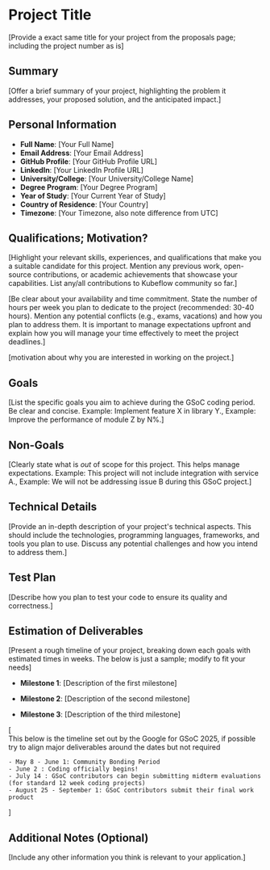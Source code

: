 # Project Title

[Provide a exact same title for your project from the proposals page; including the project number as is]

## Summary

[Offer a brief summary of your project, highlighting the problem it addresses, your proposed solution, and the anticipated impact.]

## Personal Information

- **Full Name**: [Your Full Name]
- **Email Address**: [Your Email Address]
- **GitHub Profile**: [Your GitHub Profile URL]
- **LinkedIn**: [Your LinkedIn Profile URL]
- **University/College**: [Your University/College Name]
- **Degree Program**: [Your Degree Program]
- **Year of Study**: [Your Current Year of Study]
- **Country of Residence**: [Your Country]
- **Timezone**: [Your Timezone, also note difference from UTC]

## Qualifications; Motivation?

[Highlight your relevant skills, experiences, and qualifications that make you a suitable candidate for this project. Mention any previous work, open-source contributions, or academic achievements that showcase your capabilities. List any/all contributions to Kubeflow community so far.]

[Be clear about your availability and time commitment. State the number of hours per week you plan to dedicate to the project (recommended: 30-40 hours). Mention any potential conflicts (e.g., exams, vacations) and how you plan to address them. It is important to manage expectations upfront and explain how you will manage your time effectively to meet the project deadlines.]

[motivation about why you are interested in working on the project.]

## Goals

[List the specific goals you aim to achieve during the GSoC coding period. Be clear and concise. Example: Implement feature X in library Y., Example: Improve the performance of module Z by N%.]

## Non-Goals

[Clearly state what is *out* of scope for this project. This helps manage expectations. Example: This project will not include integration with service A., Example: We will not be addressing issue B during this GSoC project.]

## Technical Details

[Provide an in-depth description of your project's technical aspects. This should include the technologies, programming languages, frameworks, and tools you plan to use. Discuss any potential challenges and how you intend to address them.]

## Test Plan

[Describe how you plan to test your code to ensure its quality and correctness.]

## Estimation of Deliverables

[Present a rough timeline of your project, breaking down each goals with estimated times in weeks. The below is just a sample; modify to fit your needs]

- **Milestone 1**: [Description of the first milestone]

- **Milestone 2**: [Description of the second milestone]
    
- **Milestone 3**: [Description of the third milestone]

[   
 This below is the timeline set out by the Google for GSoC 2025, if possible try to align major deliverables around the dates but not required

    - May 8 - June 1: Community Bonding Period 
    - June 2 : Coding officially begins!
    - July 14 : GSoC contributors can begin submitting midterm evaluations (for standard 12 week coding projects)
    - August 25 - September 1: GSoC contributors submit their final work product
]

## Additional Notes (Optional)

[Include any other information you think is relevant to your application.]





